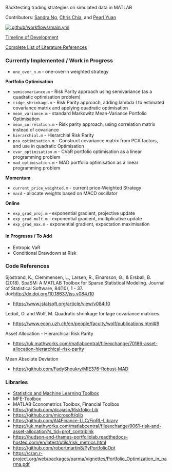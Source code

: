 Backtesting trading strategies on simulated data in MATLAB

Contributors: [Sandra Ng](https://github.com/sandrangying), [Chris Chia](https://github.com/chrischia06), and [Pearl Yuan](https://github.com/ZiningYuan)

<!-- Cloned from : https://github.com/SIAM-FM21-PC/MathWorks -->

[![.github/workflows/main.yml](https://github.com/chrischia06/AlgoTradingSimulatedPaths/actions/workflows/main.yml/badge.svg)](https://github.com/chrischia06/AlgoTradingSimulatedPaths/actions/workflows/main.yml)

[Timeline of Development](DEVELOPMENT.md)

[Complete List of Literature References](REFERENCES.md)

### Currently Implemented / Work in Progress

+ `one_over_n.m` - one-over-n weighted strategy

**Portfolio Optimisation**

+ `semicovariance.m` - Risk Parity approach using semivariance (as a quadratic optimisation problem)
+ `ridge_shrinkage.m` - Risk Parity approach, adding lambda I to estimated covariance matrix and applying quadratic optimisation	
+ `mean_variance.m` - standard Markowitz Mean-Variance Portfolio Optimisation
+ `mean_correlation.m` - Risk parity approach, using correlation matrix instead of covariance
+ `hierarchial.m` - Hierarchial Risk Parity
+ `pca_optimisation.m` - Construct covariance matrix from PCA factors, and use in quadratic Optimisation
+ `cvar_optimisation.m` - CVaR portfolio optimisation as a linear programming problem
+ `mad_optimisation.m` - MAD portfolio optimisation as a linear programming problem

**Momentum**
+ `current_price_weighted.m` - current price-Weighted Strategy
+ `macd` - allocate weights based on MACD oscillator

**Online**
+ `exp_grad_proj.m` - exponential gradient, projective update
+ `exp_grad_mult.m` - exponential gradient, multiplicative update
+ `exp_grad_max.m` - exponential gradient, expectation maximisation

#### In Progresss / To Add

+ Entropic VaR
+ Conditional Drawdown at Risk

### Code References

Sjöstrand, K., Clemmensen, L., Larsen, R., Einarsson, G., & Ersbøll, B. (2018). SpaSM: A MATLAB Toolbox for Sparse Statistical Modeling. Journal of Statistical Software, 84(10), 1 - 37. doi:http://dx.doi.org/10.18637/jss.v084.i10

+ https://www.jstatsoft.org/article/view/v084i10

Ledoit, O. and Wolf, M.
Quadratic shrinkage for lage covariance matrices.

+ https://www.econ.uzh.ch/en/people/faculty/wolf/publications.html#9

 Asset Allocation - Hierarchical Risk Parity 

+ https://uk.mathworks.com/matlabcentral/fileexchange/70186-asset-allocation-hierarchical-risk-parity

Mean Absolute Deviation
+ https://github.com/FadyShoukry/MIE376-Robust-MAD


### Libraries
+ [Statistics and Machine Learning Toolbox](https://uk.mathworks.com/help/stats/index.html)
+ MFE-Toolbox
+ MATLAB Econometrics Toolbox, Financial Toolbox
+ https://github.com/dcajasn/Riskfolio-Lib
+ https://github.com/microsoft/qlib
+ https://github.com/AI4Finance-LLC/FinRL-Library
+ https://uk.mathworks.com/matlabcentral/fileexchange/9061-risk-and-asset-allocation?s_tid=prof_contriblnk
+ https://hudson-and-thames-portfoliolab.readthedocs-hosted.com/en/latest/utils/risk_metrics.html
+ https://github.com/robertmartin8/PyPortfolioOpt
+ https://cran.r-project.org/web/packages/parma/vignettes/Portfolio_Optimization_in_parma.pdf


